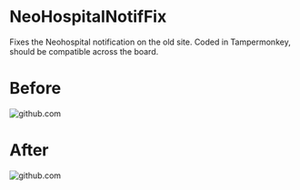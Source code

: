 # NeoHospitalNotifFix
Fixes the Neohospital notification on the old site. Coded in Tampermonkey, should be compatible across the board.

# Before
![github.com](https://files.catbox.moe/3h5ask.png)

# After
![github.com](https://files.catbox.moe/630w4r.png)
